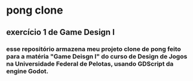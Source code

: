 # pong clone
## exercício 1 de Game Design I
### esse repositório armazena meu projeto clone de pong feito para a matéria "Game Deisgn I" do curso de Design de Jogos na Universidade Federal de Pelotas, usando GDScript da engine Godot.
